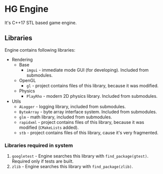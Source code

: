 # HG Engine
It's C++17 STL based game engine.

## Libraries
Engine contains following libraries:
* Rendering
    * Base
        * `imgui` - immediate mode GUI (for developing). Included from submodules. 
    * OpenGL
        * `gl` - project contains files of this library, because it was modified.
    * Physics
        * `PlayRho` - modern 2D physics library. Included from submodules.
* Utils
    * `ALogger` - logging library, included from submodules.
    * `ByteArray` - byte array interface system. Included from submodules.
    * `glm` - math library, included from submodules.
    * `rapidxml` - project contains files of this library, because it was modified (`CMakeLists` added).
    * `stb` - project contains files of this library, cause it's very fragmented.
    
### Libraries required in system
1. `googletest` - Engine searches this library with `find_package(gtest)`. Required only if tests are built.
1. `zlib` - Engine searches this library with `find_package(zlib)`.